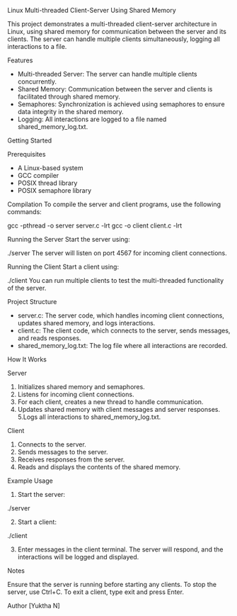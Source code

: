 Linux Multi-threaded Client-Server Using Shared Memory

This project demonstrates a multi-threaded client-server architecture in Linux, using shared memory for communication between the server and its clients. The server can handle multiple clients simultaneously, logging all interactions to a file.

Features
* Multi-threaded Server: The server can handle multiple clients concurrently.
* Shared Memory: Communication between the server and clients is facilitated through shared memory.
* Semaphores: Synchronization is achieved using semaphores to ensure data integrity in the shared memory.
* Logging: All interactions are logged to a file named shared_memory_log.txt.

Getting Started

Prerequisites
* A Linux-based system
* GCC compiler
* POSIX thread library
* POSIX semaphore library
  
Compilation
To compile the server and client programs, use the following commands:

gcc -pthread -o server server.c -lrt
gcc -o client client.c -lrt

Running the Server
Start the server using:

./server
The server will listen on port 4567 for incoming client connections.

Running the Client
Start a client using:

./client
You can run multiple clients to test the multi-threaded functionality of the server.

Project Structure

* server.c: The server code, which handles incoming client connections, updates shared memory, and logs interactions.
* client.c: The client code, which connects to the server, sends messages, and reads responses.
* shared_memory_log.txt: The log file where all interactions are recorded.

How It Works

Server

1. Initializes shared memory and semaphores.
2. Listens for incoming client connections.
3. For each client, creates a new thread to handle communication.
4. Updates shared memory with client messages and server responses.
5.Logs all interactions to shared_memory_log.txt.

Client

1. Connects to the server.
2. Sends messages to the server.
3. Receives responses from the server.
4. Reads and displays the contents of the shared memory.
   
Example Usage

1. Start the server:

./server

2. Start a client:

./client

3. Enter messages in the client terminal. The server will respond, and the interactions will be logged and displayed.

Notes

Ensure that the server is running before starting any clients.
To stop the server, use Ctrl+C.
To exit a client, type exit and press Enter.


Author
[Yuktha N]
